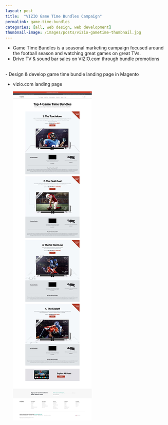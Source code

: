 ```yaml
---
layout: post
title:  "VIZIO Game Time Bundles Campaign"
permalink: game-time-bundles
categories: [all, web design, web development]
thumbnail-image: /images/posts/vizio-gametime-thumbnail.jpg
---
```


- Game Time Bundles is a seasonal marketing campaign focused around the football season and watching great games on great TVs.
- Drive TV & sound bar sales on VIZIO.com through bundle promotions

<br>
- Design & develop game time bundle landing page in Magento

<div class="clear-float"></div>

<ul class="post-images">
	<li>
		<p>vizio.com landing page</p>
		<img src="/images/posts/vizio-gametime-1.jpg" alt="Vizio.com Game Time Bundle Landing Page">
	</li>

</ul>



